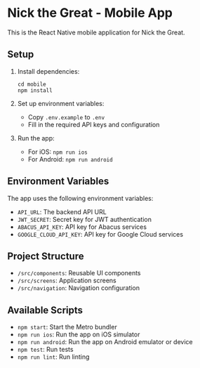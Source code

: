 # Nick the Great - Mobile App

This is the React Native mobile application for Nick the Great.

## Setup

1. Install dependencies:
   ```
   cd mobile
   npm install
   ```

2. Set up environment variables:
   - Copy `.env.example` to `.env`
   - Fill in the required API keys and configuration

3. Run the app:
   - For iOS: `npm run ios`
   - For Android: `npm run android`

## Environment Variables

The app uses the following environment variables:

- `API_URL`: The backend API URL
- `JWT_SECRET`: Secret key for JWT authentication
- `ABACUS_API_KEY`: API key for Abacus services
- `GOOGLE_CLOUD_API_KEY`: API key for Google Cloud services

## Project Structure

- `/src/components`: Reusable UI components
- `/src/screens`: Application screens
- `/src/navigation`: Navigation configuration

## Available Scripts

- `npm start`: Start the Metro bundler
- `npm run ios`: Run the app on iOS simulator
- `npm run android`: Run the app on Android emulator or device
- `npm test`: Run tests
- `npm run lint`: Run linting
